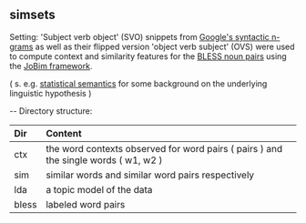 ## simsets

Setting: 'Subject verb object' (SVO) snippets from [Google's syntactic n-grams](https://commondatastorage.googleapis.com/books/syntactic-ngrams/index.html) as well as their flipped version 'object verb subject' (OVS) were used to compute context and similarity features for the [BLESS noun pairs](https://sites.google.com/site/geometricalmodels/shared-evaluation) using the [JoBim framework](http://sourceforge.net/projects/jobimtext/).  

( s. e.g. [statistical semantics](http://aclweb.org/aclwiki/index.php?title=Statistical_Semantics) for some background on the underlying linguistic hypothesis )  

--
Directory structure:

Dir | Content
:----|:-----
ctx | the word contexts observed for word pairs ( pairs ) and the single words ( w1, w2 )
sim | similar words and similar word pairs respectively
lda | a topic model of the data
bless | labeled word pairs
